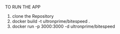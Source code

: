 TO RUN THE APP
1) clone the Repository
2) docker build -t ultronprime/bitespeed .
3) docker run -p 3000:3000 -d ultronprime/bitespeed

